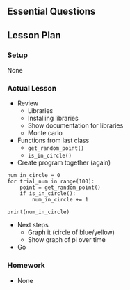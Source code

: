 ## Essential Questions

## Lesson Plan

### Setup

None

### Actual Lesson

- Review
    - Libraries
    - Installing libraries
    - Show documentation for libraries
    - Monte carlo
- Functions from last class
    - `get_random_point()`
    - `is_in_circle()`
- Create program together (again)
```
num_in_circle = 0
for trial_num in range(100):
    point = get_random_point()
    if is_in_circle():
        num_in_circle += 1

print(num_in_circle)
```

- Next steps
    - Graph it (circle of blue/yellow)
    - Show graph of pi over time
- Go

### Homework

- None

